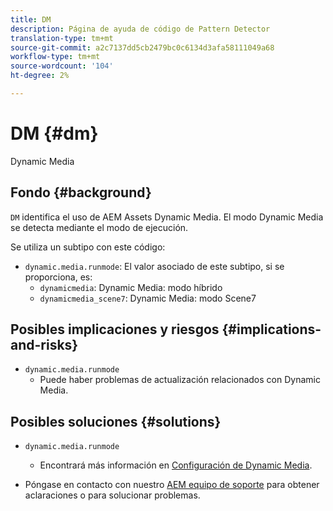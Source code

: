 ```yaml
---
title: DM
description: Página de ayuda de código de Pattern Detector
translation-type: tm+mt
source-git-commit: a2c7137dd5cb2479bc0c6134d3afa58111049a68
workflow-type: tm+mt
source-wordcount: '104'
ht-degree: 2%

---
```



# DM {#dm}

Dynamic Media

## Fondo {#background}

`DM` identifica el uso de AEM Assets Dynamic Media. El modo Dynamic Media se detecta mediante el modo de ejecución.

Se utiliza un subtipo con este código:

* `dynamic.media.runmode`: El valor asociado de este subtipo, si se proporciona, es:
   * `dynamicmedia`: Dynamic Media: modo híbrido
   * `dynamicmedia_scene7`: Dynamic Media: modo Scene7

## Posibles implicaciones y riesgos {#implications-and-risks}

* `dynamic.media.runmode`
   * Puede haber problemas de actualización relacionados con Dynamic Media.

## Posibles soluciones {#solutions}

* `dynamic.media.runmode`
   * Encontrará más información en [Configuración de Dynamic Media](https://experienceleague.adobe.com/docs/experience-manager-cloud-service/assets/dynamicmedia/administering-dynamic-media.html).

* Póngase en contacto con nuestro [AEM equipo de soporte](https://helpx.adobe.com/enterprise/using/support-for-experience-cloud.html) para obtener aclaraciones o para solucionar problemas.
